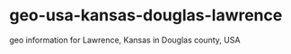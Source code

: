 geo-usa-kansas-douglas-lawrence
===============================

geo information for Lawrence, Kansas in Douglas county, USA
